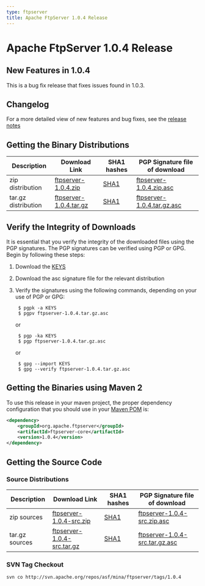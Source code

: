```yaml
---
type: ftpserver
title: Apache FtpServer 1.0.4 Release
---
```


# Apache FtpServer 1.0.4 Release

## New Features in 1.0.4

This is a bug fix release that fixes issues found in 1.0.3.

## Changelog

For a more detailed view of new features and bug fixes, see the [release notes](https://issues.apache.org/jira/secure/ReleaseNote.jspa?projectId=10571&styleName=Html&version=12314283)

## Getting the Binary Distributions

| Description | Download Link | SHA1 hashes  | PGP Signature file of download |
|---|---|---|---|
| zip distribution | [ftpserver-1.0.4.zip](https://archive.apache.org/dist/mina/ftpserver/1.0.4/ftpserver-1.0.4.zip) | [SHA1](https://archive.apache.org/dist/mina/ftpserver/1.0.4/ftpserver-1.0.4.zip.sha1) | [ftpserver-1.0.4.zip.asc](https://archive.apache.org/dist/mina/ftpserver/1.0.4/ftpserver-1.0.4.zip.asc) |
| tar.gz distribution | [ftpserver-1.0.4.tar.gz](https://archive.apache.org/dist/mina/ftpserver/1.0.4/ftpserver-1.0.4.tar.gz) | [SHA1](https://archive.apache.org/dist/mina/ftpserver/1.0.4/ftpserver-1.0.4.tar.gz.sha1) | [ftpserver-1.0.4.tar.gz.asc](https://archive.apache.org/dist/mina/ftpserver/1.0.4/ftpserver-1.0.4.tar.gz.asc) | 


## Verify the Integrity of Downloads

It is essential that you verify the integrity of the downloaded files using the PGP signatures. The PGP signatures can be verified using PGP or GPG. Begin by following these steps:

1. Download the [KEYS](https://www.apache.org/dist/mina/KEYS)
2. Download the asc signature file for the relevant distribution
3. Verify the signatures using the following commands, depending on your use of PGP or GPG:

        $ pgpk -a KEYS
        $ pgpv ftpserver-1.0.4.tar.gz.asc

    or 

        $ pgp -ka KEYS
        $ pgp ftpserver-1.0.4.tar.gz.asc

    or

        $ gpg --import KEYS
        $ gpg --verify ftpserver-1.0.4.tar.gz.asc

## Getting the Binaries using Maven 2

To use this release in your maven project, the proper dependency configuration that you should use in your [Maven POM](http://maven.apache.org/guides/introduction/introduction-to-the-pom.html) is:

```xml
<dependency>
    <groupId>org.apache.ftpserver</groupId>
    <artifactId>ftpserver-core</artifactId>
    <version>1.0.4</version>
</dependency>
```

## Getting the Source Code

### Source Distributions

| Description | Download Link | SHA1 hashes  | PGP Signature file of download |
|---|---|---|---|
| zip sources | [ftpserver-1.0.4-src.zip](https://archive.apache.org/dist/mina/ftpserver/1.0.4/ftpserver-1.0.4-src.zip) | [SHA1](https://archive.apache.org/dist/mina/ftpserver/1.0.4/ftpserver-1.0.4-src.zip.sha1)| [ftpserver-1.0.4-src.zip.asc](https://archive.apache.org/dist/mina/ftpserver/1.0.4/ftpserver-1.0.4-src.zip.asc) |
| tar.gz sources | [ftpserver-1.0.4-src.tar.gz](https://archive.apache.org/dist/mina/ftpserver/1.0.4/ftpserver-1.0.4-src.tar.gz) | [SHA1](https://archive.apache.org/dist/mina/ftpserver/1.0.4/ftpserver-1.0.4-src.tar.gz.sha1) | [ftpserver-1.0.4-src.tar.gz.asc](https://archive.apache.org/dist/mina/ftpserver/1.0.4/ftpserver-1.0.4-src.tar.gz.asc) |


### SVN Tag Checkout

    svn co http://svn.apache.org/repos/asf/mina/ftpserver/tags/1.0.4
